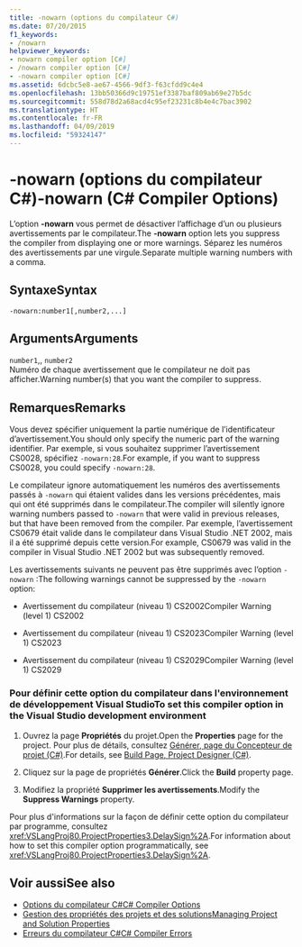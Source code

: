 ```yaml
---
title: -nowarn (options du compilateur C#)
ms.date: 07/20/2015
f1_keywords:
- /nowarn
helpviewer_keywords:
- nowarn compiler option [C#]
- /nowarn compiler option [C#]
- -nowarn compiler option [C#]
ms.assetid: 6dcbc5e8-ae67-4566-9df3-f63cfdd9c4e4
ms.openlocfilehash: 13bb50366d9c19751ef3387baf809ab69e27b5dc
ms.sourcegitcommit: 558d78d2a68acd4c95ef23231c8b4e4c7bac3902
ms.translationtype: HT
ms.contentlocale: fr-FR
ms.lasthandoff: 04/09/2019
ms.locfileid: "59324147"
---
```

# <a name="-nowarn-c-compiler-options"></a><span data-ttu-id="e4872-102">-nowarn (options du compilateur C#)</span><span class="sxs-lookup"><span data-stu-id="e4872-102">-nowarn (C# Compiler Options)</span></span>
<span data-ttu-id="e4872-103">L’option **-nowarn** vous permet de désactiver l’affichage d’un ou plusieurs avertissements par le compilateur.</span><span class="sxs-lookup"><span data-stu-id="e4872-103">The **-nowarn** option lets you suppress the compiler from displaying one or more warnings.</span></span> <span data-ttu-id="e4872-104">Séparez les numéros des avertissements par une virgule.</span><span class="sxs-lookup"><span data-stu-id="e4872-104">Separate multiple warning numbers with a comma.</span></span>  
  
## <a name="syntax"></a><span data-ttu-id="e4872-105">Syntaxe</span><span class="sxs-lookup"><span data-stu-id="e4872-105">Syntax</span></span>  
  
```console  
-nowarn:number1[,number2,...]  
```  
  
## <a name="arguments"></a><span data-ttu-id="e4872-106">Arguments</span><span class="sxs-lookup"><span data-stu-id="e4872-106">Arguments</span></span>  
 `number1`<span data-ttu-id="e4872-107">,</span><span class="sxs-lookup"><span data-stu-id="e4872-107">,</span></span> `number2`  
 <span data-ttu-id="e4872-108">Numéro de chaque avertissement que le compilateur ne doit pas afficher.</span><span class="sxs-lookup"><span data-stu-id="e4872-108">Warning number(s) that you want the compiler to suppress.</span></span>  
  
## <a name="remarks"></a><span data-ttu-id="e4872-109">Remarques</span><span class="sxs-lookup"><span data-stu-id="e4872-109">Remarks</span></span>  
 <span data-ttu-id="e4872-110">Vous devez spécifier uniquement la partie numérique de l’identificateur d’avertissement.</span><span class="sxs-lookup"><span data-stu-id="e4872-110">You should only specify the numeric part of the warning identifier.</span></span> <span data-ttu-id="e4872-111">Par exemple, si vous souhaitez supprimer l’avertissement CS0028, spécifiez `-nowarn:28`.</span><span class="sxs-lookup"><span data-stu-id="e4872-111">For example, if you want to suppress CS0028, you could specify `-nowarn:28`.</span></span>  
  
 <span data-ttu-id="e4872-112">Le compilateur ignore automatiquement les numéros des avertissements passés à `-nowarn` qui étaient valides dans les versions précédentes, mais qui ont été supprimés dans le compilateur.</span><span class="sxs-lookup"><span data-stu-id="e4872-112">The compiler will silently ignore warning numbers passed to `-nowarn` that were valid in previous releases, but that have been removed from the compiler.</span></span> <span data-ttu-id="e4872-113">Par exemple, l’avertissement CS0679 était valide dans le compilateur dans Visual Studio .NET 2002, mais il a été supprimé depuis cette version.</span><span class="sxs-lookup"><span data-stu-id="e4872-113">For example, CS0679 was valid in the compiler in Visual Studio .NET 2002 but was subsequently removed.</span></span>  
  
 <span data-ttu-id="e4872-114">Les avertissements suivants ne peuvent pas être supprimés avec l’option `-nowarn` :</span><span class="sxs-lookup"><span data-stu-id="e4872-114">The following warnings cannot be suppressed by the `-nowarn` option:</span></span>  
  
-   <span data-ttu-id="e4872-115">Avertissement du compilateur (niveau 1) CS2002</span><span class="sxs-lookup"><span data-stu-id="e4872-115">Compiler Warning (level 1) CS2002</span></span>  
  
-   <span data-ttu-id="e4872-116">Avertissement du compilateur (niveau 1) CS2023</span><span class="sxs-lookup"><span data-stu-id="e4872-116">Compiler Warning (level 1) CS2023</span></span>  
  
-   <span data-ttu-id="e4872-117">Avertissement du compilateur (niveau 1) CS2029</span><span class="sxs-lookup"><span data-stu-id="e4872-117">Compiler Warning (level 1) CS2029</span></span>  
  
### <a name="to-set-this-compiler-option-in-the-visual-studio-development-environment"></a><span data-ttu-id="e4872-118">Pour définir cette option du compilateur dans l'environnement de développement Visual Studio</span><span class="sxs-lookup"><span data-stu-id="e4872-118">To set this compiler option in the Visual Studio development environment</span></span>  
  
1. <span data-ttu-id="e4872-119">Ouvrez la page **Propriétés** du projet.</span><span class="sxs-lookup"><span data-stu-id="e4872-119">Open the **Properties** page for the project.</span></span> <span data-ttu-id="e4872-120">Pour plus de détails, consultez [Générer, page du Concepteur de projet (C#)](/visualstudio/ide/reference/build-page-project-designer-csharp).</span><span class="sxs-lookup"><span data-stu-id="e4872-120">For details, see [Build Page, Project Designer (C#)](/visualstudio/ide/reference/build-page-project-designer-csharp).</span></span>  
  
2. <span data-ttu-id="e4872-121">Cliquez sur la page de propriétés **Générer**.</span><span class="sxs-lookup"><span data-stu-id="e4872-121">Click the **Build** property page.</span></span>  
  
3. <span data-ttu-id="e4872-122">Modifiez la propriété **Supprimer les avertissements**.</span><span class="sxs-lookup"><span data-stu-id="e4872-122">Modify the **Suppress Warnings** property.</span></span>  
  
 <span data-ttu-id="e4872-123">Pour plus d'informations sur la façon de définir cette option du compilateur par programme, consultez <xref:VSLangProj80.ProjectProperties3.DelaySign%2A>.</span><span class="sxs-lookup"><span data-stu-id="e4872-123">For information about how to set this compiler option programmatically, see <xref:VSLangProj80.ProjectProperties3.DelaySign%2A>.</span></span>  
  
## <a name="see-also"></a><span data-ttu-id="e4872-124">Voir aussi</span><span class="sxs-lookup"><span data-stu-id="e4872-124">See also</span></span>

- [<span data-ttu-id="e4872-125">Options du compilateur C#</span><span class="sxs-lookup"><span data-stu-id="e4872-125">C# Compiler Options</span></span>](../../../csharp/language-reference/compiler-options/index.md)
- [<span data-ttu-id="e4872-126">Gestion des propriétés des projets et des solutions</span><span class="sxs-lookup"><span data-stu-id="e4872-126">Managing Project and Solution Properties</span></span>](/visualstudio/ide/managing-project-and-solution-properties)
- [<span data-ttu-id="e4872-127">Erreurs du compilateur C#</span><span class="sxs-lookup"><span data-stu-id="e4872-127">C# Compiler Errors</span></span>](../../../csharp/language-reference/compiler-messages/index.md)
